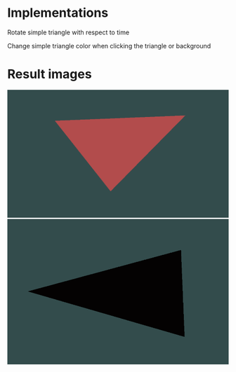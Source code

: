 # Implementations

Rotate simple triangle with respect to time

Change simple triangle color when clicking the triangle or background

# Result images
![Alt text](doc/캡처1.PNG)
![Alt text](doc/캡처2.PNG)
